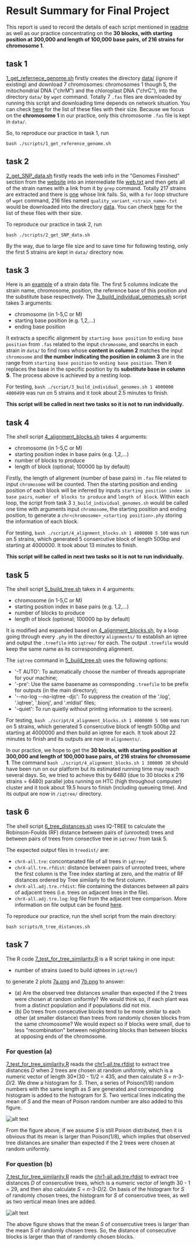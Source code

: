 # Result Summary for Final Project
This report is used to record the details of each script mentioned in [readme](readme.md) as well as our practice concentrating on the **30 blocks, with starting position at 300,000 and length of 100,000 base pairs, of 216 strains for chromosome 1**.

## task 1
[1_get_refernece_genome.sh](scripts/1_get_refernece_genome.sh) firstly creates the directory [data/](data) (ignore if existing) and download 7 chromosomes: chromosomes 1 though 5, the mitochondrial DNA ("chrM") and the chloroplast DNA ("chrC"), into the directory `data/` by `wget` command. Totally 7 `.fas` files  are downloaded by running this script and downloading time depends on network situation. You can check [here](documents/task1.md) for the list of these files with their size. Because we focus on the **chromosome 1** in our practice, only this chromosome `.fas` file is kept in `data/`.

So, to reproduce our practice in task 1, run
```
bash ./scripts/1_get_reference_genome.sh
```

## task 2
[2_get_SNP_data.sh](scripts/2_get_SNP_data.sh) firstly reads the web info in the "Genomes Finished" section from the [website](http://signal.salk.edu/atg1001/download.php) into an intermediate file [web.txt](documents/web.txt) and then gets all of the strain names with a link from it by `grep` command. Totally 217 strains are extracted and there is [one](http://signal.salk.edu/atg1001/data/Salk/quality_variant_Utrecht.txt) whose link fails. So, with a `for` loop structure of `wget` command, 216 files named `quality_variant_<strain_name>.txt` would be downloaded into the directory [data](data). You can check [here](documents/task2.md) for the list of these files with their size.

To reproduce our practice in task 2, run
```
bash ./scripts/2_get_SNP_data.sh
```

By the way, due to large file size and to save time for following testing, only the first 5 strains are kept in `data/` directory now.

## task 3
Here is an [example](documents/strain_example.md) of a strain data file. The first 5 columns indicate the strain name, chromosome, position, the reference base of this position and the substitute base respectively. 
The [3_build_individual_genomes.sh](scripts/3_build_individual_genomes.sh) script takes 3 arguments: 
- chromosome (in 1-5,C or M)
- starting base position (e.g. 1,2,...)
- ending base position

It extracts a specific alignment by `starting base position` to `ending base position` from `.fas` related to the input `chromosome`, 
and searchs in each strain in `data/` to find rows whose **content in column 2** matches the input `chromosome` and **the number indicating the position in column 3** are in the range from `starting base position` to `ending base position`. Then it replaces the base in the specific position by its **substitute base in column 5**. The process above is achieved by a nesting loop. 

For testing, `bash ./script/3_build_individual_genomes.sh 1 4000000 4000499` was run on 5 strains and it took about 2.5 minutes to finish.

**This script will be called in next two tasks so it is not to run individually.**

## task 4
The shell script [4_alignment_blocks.sh](scripts/4_alignment_blocks.sh) takes 4 arguments: 
- chromosome (in 1-5,C or M)
- starting position index in base pairs (e.g. 1,2,...)
- number of blocks to produce
- length of block (optional; 100000 bp by default)

Firstly, the length of alignment (number of base pairs) in `.fas` file related to input `chromosome` will be counted. Then the starting position and ending position of each block will be inferred by inputs `starting position index in base pairs`, `number of blocks to produce` and `length of block`. Within each loop, the script from task 3 `3_build_individual_genomes.sh` would be called one time with arguments input `chromosome`, the starting position and ending position, to generate a `chr<chromosome>_<starting position>.phy` storing the information of each block.

For testing, `bash ./script/4_alignment_blocks.sh 1 4000000 5 500` was run on 5 strains, which generated 5 consercutive block of length 500bp and starting at 4000000. It took about 13 minutes to finish.

**This script will be called in next two tasks so it is not to run individually.**


## task 5
The shell script [5_build_tree.sh](scripts/5_build_tree.sh) takes in 4 arguments:
- chromosome (in 1-5,C or M)
- starting position index in base pairs (e.g. 1,2,...)
- number of blocks to produce
- length of block (optional; 100000 bp by default)

It is modified and expanded based on [4_alignment_blocks.sh](scripts/4_alignment_blocks.sh), by a loop going through every `.phy` in the directory `alignments/` to establish an iqtree and output the `.treefile` into `iqtree/` for each. The output `.treefile` would keep the same name as its corresponding alignment. 

The `iqtree` command in [5_build_tree.sh](scripts/5_build_tree.sh) uses the following options:
- '-T AUTO': To automatically choose the number of threads appropriate for your machine;
- '-pre': Use the same basename as corresponding `.treefile` to be prefix for outputs (in the main directory);
- '--no-log --no-iqtree -djc': To suppress the creation of the '.log', '.iqtree', '.bionj', and '.mldist' files;
- '-quiet': To run quietly without printing information to the screen).

For testing, `bash ./script/4_alignment_blocks.sh 1 4000000 5 500` was run on 5 strains, which generated 5 consercutive block of length 500bp and starting at 4000000 and then build an iqtree for each. It took about 22 minutes to finish and its outputs are now in `alignments/`.

In our practice, we hope to get the **30 blocks, with starting position at 300,000 and length of 100,000 base pairs, of 216 strains for chromosome 1**. The command `bash ./script/4_alignment_blocks.sh 1 300000 30` should have been run on our platform but its estimated running time may reach several days. So, we tried to achieve this by 6480 (due to 30 blocks x 216 strains = 6480) parallel jobs running on HTC (high throughout computer) cluster and it took about 19.5 hours to finish (including queueing time). And its output are now in `/iqtree/` directory.

## task 6
The shell script [6_tree_distances.sh](scripts/6_tree_distances.sh) uses IQ-TREE to calculate the Robinson-Foulds (RF) distance between pairs of (unrooted) trees and between pairs of trees from consective tree in `iqtree/` from task 5.

The expected output files in `treedist/` are:
- `chrX-all.tre`: concontanated file of all trees in `iqtree/`
- `chrX-all.tre.rfdist`: distance between pairs of unrooted trees, where the first column is the Tree index starting at zero, and the matrix of RF distances ordered by Tree similarly to the first column. 
-  `chrX-all.adj.tre.rfdist`: file containing the distances between all pairs of adjacent trees (i.e. trees on adjacent lines in the file).
- `chrX-all.adj.tre.log`: log file from the adjacent tree comparison. More information on file output can be found [here](stepinstructions.md).

To reproduce our practice, run the shell script from the main directory:
```
bash scripts/6_tree_distances.sh
```

## task 7
The R code [7_test_for_tree_similarity.R](scripts/7_test_for_tree_similarity.R) is a R script taking in one input:
- number of strains (used to build iqtrees in `iqtree/`)

to generate 2 plots [7a.png](./images/7a.png) and [7b.png](./images/7b.png) to answer:
- (a) Are the observed tree distances smaller than expected if  the 2 trees were chosen at random uniformly?  We would think so, if each plant was from a distinct population  and if populations did not mix.
- (b) Do trees from consecutive blocks tend to be more similar to each other (at smaller distance) than trees from randomly chosen blocks from the same chromosome?  We would expect so if blocks were small, due to less "recombination" between neighboring blocks than between blocks at opposing ends of the chromosome.

### For question (a)

[7_test_for_tree_similarity.R](scripts/7_test_for_tree_similarity.R) reads the [chr1-all.tre.rfdist](treedist/chr1-all.tre.rfdist) to extract tree distances *D* when 2 trees are chosen at random uniformly, which is a numeric vector of length 30\*(30 - 1)/2 = 435, and then calculate *S* = *n*-3-*D*/2. We drew a histogram for *S*. Then, a series of Poison(1/8) random numbers with the same length as *S* are generated and corresponding histogram is added to the histogram for *S*. Two vertical lines indicating the mean of *S* and the mean of Poison random number are also added to this figure.

  ![alt text](https://github.com/UWMadison-computingtools-2020/fp-group-7/blob/master/images/7a.png)

From the figure above, if we assume *S* is still Poison distributed, then it is obvious that its mean is larger than Poison(1/8), which implies that observed tree distances are smaller than expected if the 2 trees were chosen at random uniformly.
  
### For question (b)  
[7_test_for_tree_similarity.R](scripts/7_test_for_tree_similarity.R) reads the [chr1-all.adj.tre.rfdist](treedist/chr1-all.adj.tre.rfdist) to extract tree distances *D* of consercutive trees, which is a numeric vector of length 30 - 1 = 29, and then also calculate *S* = *n*-3-*D*/2. On basis of the histogram for *S* of randomly chosen trees, the histogram for *S* of consercutive trees, as well as two vertical mean lines are added.
  
  ![alt text](https://github.com/UWMadison-computingtools-2020/fp-group-7/blob/master/images/7b.png)
  
The above figure shows that the mean *S* of consercutive trees is larger than the mean *S* of randomly chosen trees. So, the distance of consecutive blocks is larger than that of randomly chosen blocks.
